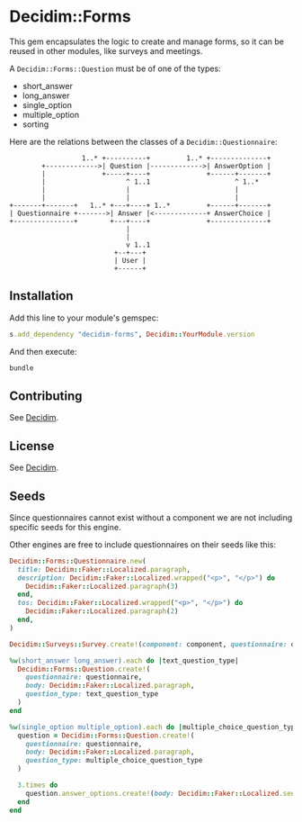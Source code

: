 # Decidim::Forms

This gem encapsulates the logic to create and manage forms, so it can be reused in other modules, like surveys and meetings.

A `Decidim::Forms::Question` must be of one of the types:

- short_answer
- long_answer
- single_option
- multiple_option
- sorting

Here are the relations between the classes of a `Decidim::Questionnaire`:

```
                  1..* +----------+         1..* +--------------+
        +------------->| Question |------------->| AnswerOption |
        |              +-----+----+              +------+-------+
        |                    ^ 1..1                     ^ 1..*
        |                    |                          |
        |                    |                          |
+-------+-------+   1..* +---+----+ 1..*         +------+-------+
| Questionnaire +------->| Answer |<-------------+ AnswerChoice |
+---------------+        +---+----+              +--------------+
                             |
                             |
                             v 1..1
                          +--+---+
                          | User |
                          +------+
```

## Installation

Add this line to your module's gemspec:

```ruby
s.add_dependency "decidim-forms", Decidim::YourModule.version
```

And then execute:

```bash
bundle
```

## Contributing

See [Decidim](https://github.com/decidim/decidim).

## License

See [Decidim](https://github.com/decidim/decidim).

## Seeds

Since questionnaires cannot exist without a component we are not including specific seeds for this engine.

Other engines are free to include questionnaires on their seeds like this:

```ruby
Decidim::Forms::Questionnaire.new(
  title: Decidim::Faker::Localized.paragraph,
  description: Decidim::Faker::Localized.wrapped("<p>", "</p>") do
    Decidim::Faker::Localized.paragraph(3)
  end,
  tos: Decidim::Faker::Localized.wrapped("<p>", "</p>") do
    Decidim::Faker::Localized.paragraph(2)
  end,
)

Decidim::Surveys::Survey.create!(component: component, questionnaire: questionnaire)

%w(short_answer long_answer).each do |text_question_type|
  Decidim::Forms::Question.create!(
    questionnaire: questionnaire,
    body: Decidim::Faker::Localized.paragraph,
    question_type: text_question_type
  )
end

%w(single_option multiple_option).each do |multiple_choice_question_type|
  question = Decidim::Forms::Question.create!(
    questionnaire: questionnaire,
    body: Decidim::Faker::Localized.paragraph,
    question_type: multiple_choice_question_type
  )

  3.times do
    question.answer_options.create!(body: Decidim::Faker::Localized.sentence)
  end
end
```
